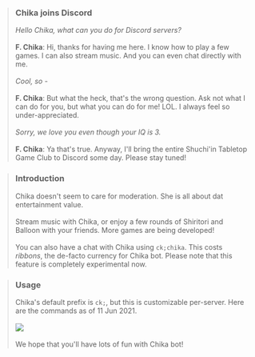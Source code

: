 > ### Chika joins Discord
>
> _Hello Chika, what can you do for Discord servers?_
> <br/><br/>
> **F. Chika**: Hi, thanks for having me here. I know how to play a few games. I can also stream music. And you can even chat directly with me.
> <br/><br/>
> _Cool, so -_
> <br/><br/>
> **F. Chika**: But what the heck, that's the wrong question. Ask not what I can do for you, but what you can do for me! LOL. I always feel so under-appreciated.
> <br/><br/>
> _Sorry, we love you even though your IQ is 3._
> <br/><br/>
> **F. Chika**: Ya that's true. Anyway, I'll bring the entire Shuchi'in Tabletop Game Club to Discord some day. Please stay tuned!

> ### Introduction
>
> Chika doesn't seem to care for moderation. She is all about dat entertainment value.
> <br/><br/>
> Stream music with Chika, or enjoy a few rounds of Shiritori and Balloon with your friends. More games are being developed!
> <br/><br/>
> You can also have a chat with Chika using `ck;chika`. This costs _ribbons_, the de-facto currency for Chika bot. Please note that this feature is completely experimental now.

> ### Usage
>
> Chika's default prefix is `ck;`, but this is customizable per-server. Here are the commands as of 11 Jun 2021.
> <br/><br/>
> ![](https://i.imgur.com/6RoV2fD.png)
> <br/><br/>
> We hope that you'll have lots of fun with Chika bot!
